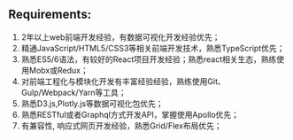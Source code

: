 ## Requirements:
1. 2年以上web前端开发经验，有数据可视化开发经验优先；
2. 精通JavaScript/HTML5/CSS3等相关前端开发技术，熟悉TypeScript优先；
3. 熟悉ES5/6语法，有较好的React项目开发经验；熟悉react相关生态，熟练使用Mobx或Redux；
4. 对前端工程化与模块化开发有丰富经验经验，熟练使用Git、Gulp/Webpack/Yarn等工具；
5. 熟悉D3.js,Plotly.js等数据可视化包优先；
6. 熟悉RESTful或者Graphql方式开发API，掌握使用Apollo优先；
7. 有兼容性, 响应式网页开发经验，熟悉Grid/Flex布局优先；
